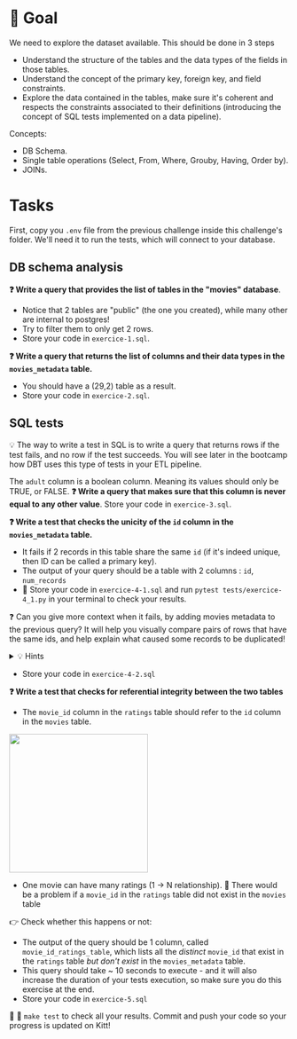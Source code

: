 # 🎯 Goal

We need to explore the dataset available. This should be done in 3 steps
  - Understand the structure of the tables and the data types of the fields in those tables.
  - Understand the concept of the primary key, foreign key, and field constraints.
  - Explore the data contained in the tables, make sure it's coherent and respects the constraints associated to their definitions (introducing the concept of SQL tests implemented on a data pipeline).

Concepts:
- DB Schema.
- Single table operations (Select, From, Where, Grouby, Having, Order by).
- JOINs.

# Tasks

First, copy you `.env` file from the previous challenge inside this challenge's folder. We'll need it to run the tests, which will connect to your database.

## DB schema analysis

**❓ Write a query that provides the list of tables in the "movies" database**.
- Notice that 2 tables are "public" (the one you created), while many other are internal to postgres!
- Try to filter them to only get 2 rows.
- Store your code in `exercice-1.sql`.

**❓ Write a query that returns the list of columns and their data types in the `movies_metadata` table.**
- You should have a (29,2) table as a result.
- Store your code in `exercice-2.sql`.

## SQL tests

💡 The way to write a test in SQL is to write a query that returns rows if the test fails, and no row if the test succeeds. You will see later in the bootcamp how DBT uses this type of tests in your ETL pipeline.

The `adult` column is a boolean column. Meaning its values should only be TRUE, or FALSE. **❓ Write a query that makes sure that this column is never equal to any other value**. Store your code in `exercice-3.sql`.


**❓ Write a test that checks the unicity of the `id` column in the `movies_metadata` table.**
- It fails if 2 records in this table share the same `id` (if it's indeed unique, then ID can be called a primary key).
- The output of your query should be a table with 2 columns : `id`, `num_records`
- 🧪 Store your code in `exercice-4-1.sql` and run `pytest tests/exercice-4_1.py` in your terminal to check your results.

❓ Can you give more context when it fails, by adding movies metadata to the previous query? It will help you visually compare pairs of rows that have the same ids, and help explain what caused some records to be duplicated!
<details>
  <summary markdown='span'>💡 Hints</summary>

💡 Re-use your previously computed table, and join it with the `movies_metadata`!
You'll see that one column duplication of the ID seems to regularly be coming from a difference in "popularity"
</details>

- Store your code in `exercice-4-2.sql`

**❓ Write a test that checks for referential integrity between the two tables**

- The `movie_id` column in the `ratings` table should refer to the `id` column in the `movies` table.

<img src="https://wagon-public-datasets.s3.amazonaws.com/data-engineering/movie_db_schema.png" width=250>

- One movie can have many ratings (1 -> N relationship). 🤔 There would be a problem if a `movie_id` in the `ratings` table did not exist in the `movies` table

👉 Check whether this happens or not:
- The output of the query should be 1 column, called `movie_id_ratings_table`, which lists all the *distinct* `movie_id` that exist in the `ratings` table *but don't exist* in the `movies_metadata` table.
- This query should take ~ 10 seconds to execute - and it will also increase the duration of your tests execution, so make sure you do this exercise at the end.
- Store your code in `exercice-5.sql`


🏁 🧪 `make test` to check all your results. Commit and push your code so your progress is updated on Kitt!

